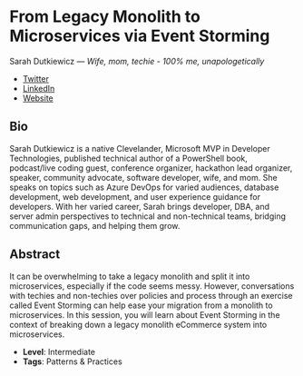 # From Legacy Monolith to Microservices via Event Storming

Sarah Dutkiewicz &mdash; *Wife, mom, techie - 100% me, unapologetically*

- [Twitter](https://twitter.com/sadukie)
- [LinkedIn](https://linkedin.com/in/sadukie)
- [Website](https://sadukie.com)

## Bio

Sarah Dutkiewicz is a native Clevelander, Microsoft MVP in Developer Technologies, published technical author of a PowerShell book, podcast/live coding guest, conference organizer, hackathon lead organizer, speaker, community advocate, software developer, wife, and mom.  She speaks on topics such as Azure DevOps for varied audiences, database development, web development, and user experience guidance for developers.  With her varied career, Sarah brings developer, DBA, and server admin perspectives to technical and non-technical teams, bridging communication gaps, and helping them grow.

## Abstract

It can be overwhelming to take a legacy monolith and split it into microservices, especially if the code seems messy. However, conversations with techies and non-techies over policies and process through an exercise called Event Storming can help ease your migration from a monolith to microservices. In this session, you will learn about Event Storming in the context of breaking down a legacy monolith eCommerce system into microservices.

- **Level**: Intermediate
- **Tags**: Patterns & Practices
  